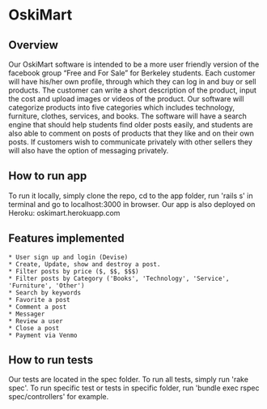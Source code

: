 # OskiMart

## Overview
Our OskiMart software is intended to be a more user friendly version of the facebook group “Free and For Sale” for Berkeley students. Each customer will have his/her own profile, through which they can log in and buy or sell products. The customer can write a short description of the product, input the cost and upload images or videos of the product. Our software will categorize products into five categories which includes technology, furniture, clothes, services, and books. The software will have a search engine that should help students find older posts easily, and students are also able to comment on posts of products that they like and on their own posts. If customers wish to communicate privately with other sellers they will also have the option of messaging privately.

## How to run app
To run it locally, simply clone the repo, cd to the app folder, run 'rails s' in terminal and go to localhost:3000 in browser.
Our app is also deployed on Heroku: oskimart.herokuapp.com

## Features implemented
	* User sign up and login (Devise)
	* Create, Update, show and destroy a post.
	* Filter posts by price ($, $$, $$$)
	* Filter posts by Category ('Books', 'Technology', 'Service', 'Furniture', 'Other')
	* Search by keywords
	* Favorite a post
	* Comment a post
	* Messager
	* Review a user
	* Close a post
	* Payment via Venmo

## How to run tests
Our tests are located in the spec folder. To run all tests, simply run 'rake spec'. To run specific test or tests in specific folder, run 'bundle exec rspec spec/controllers' for example.
